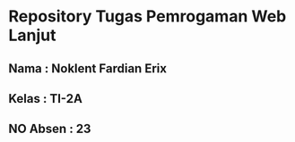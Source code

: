 # Repository Tugas Pemrogaman Web Lanjut 
## Nama : Noklent Fardian Erix
## Kelas : TI-2A
## NO Absen : 23
